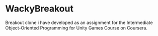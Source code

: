 # WackyBreakout
  Breakout clone i have developed as an assignment for the Intermediate Object-Oriented Programming for Unity Games Course on Coursera. 
